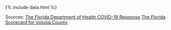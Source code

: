 <div class="text-center">{% include data.html %}</div>

Sources:
<a href="https://floridahealthcovid19.gov/">The Florida Department of Health COVID-19 Response</a>
<a href="https://thefloridascorecard.org/pillar&c=64&pillar=0">The Florida Scorecard for Volusia County</a>
